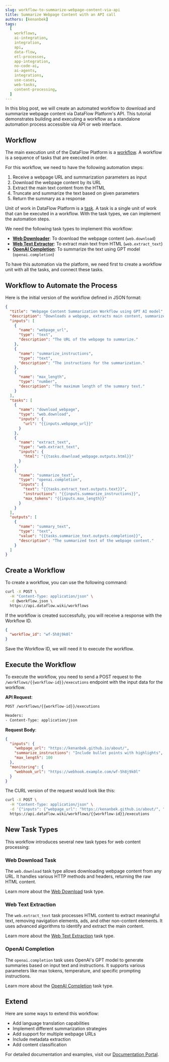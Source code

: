```yaml
---
slug: workflow-to-summarize-webpage-content-via-api
title: Summarize Webpage Content with an API call
authors: [kenanbek]
tags:
  [
    workflows,
    ai-integration,
    integration,
    api,
    data-flow,
    etl-processes,
    app-integration,
    no-code-ai,
    ai-agents,
    integrations,
    use-cases,
    web-tasks,
    content-processing,
  ]
---
```


In this blog post, we will create an automated workflow to download and summarize webpage content via DataFlow Platform's API. This tutorial demonstrates building and executing a workflow as a standalone automation process accessible via API or web interface.

<!-- truncate -->

## Workflow

The main execution unit of the DataFlow Platform is a [workflow](/docs/workflows). A workflow is a sequence of tasks that are executed in order.

For this workflow, we need to have the following automation steps:

1. Receive a webpage URL and summarization parameters as input
2. Download the webpage content by its URL
3. Extract the main text content from the HTML
4. Truncate and summarize the text based on given parameters
5. Return the summary as a response

Unit of work in DataFlow Platform is a [task](/docs/tasks). A task is a single unit of work that can be executed in a workflow. With the task types, we can implement the automation steps.

We need the following task types to implement this workflow:

- [**Web Downloader**](/docs/task-types/web-download): To download the webpage content (`web.download`)
- [**Web Text Extractor**](/docs/task-types/web-extract-text): To extract main text from HTML (`web.extract_text`)
- [**OpenAI Completion**](/docs/task-types/openai-completion): To summarize the text using GPT model (`openai.completion`)

To have this automation via the platform, we need first to create a workflow unit with all the tasks, and connect these tasks.

## Workflow to Automate the Process

Here is the initial version of the workflow defined in JSON format:

```json
{
  "title": "Webpage Content Summarization Workflow using GPT AI model",
  "description": "Downloads a webpage, extracts main content, summarizes it using OpenAI's GPT model, and returns the summary text.",
  "inputs": [
    {
      "name": "webpage_url",
      "type": "text",
      "description": "The URL of the webpage to summarize."
    },
    {
      "name": "summarize_instructions",
      "type": "text",
      "description": "The instructions for the summarization."
    },
    {
      "name": "max_length",
      "type": "number",
      "description": "The maximum length of the summary text."
    }
  ],
  "tasks": [
    {
      "name": "download_webpage",
      "type": "web.download",
      "inputs": {
        "url": "{{inputs.webpage_url}}"
      }
    },
    {
      "name": "extract_text",
      "type": "web.extract_text",
      "inputs": {
        "html": "{{tasks.download_webpage.outputs.html}}"
      }
    },
    {
      "name": "summarize_text",
      "type": "openai.completion",
      "inputs": {
        "text": "{{tasks.extract_text.outputs.text}}",
        "instructions": "{{inputs.summarize_instructions}}",
        "max_tokens": "{{inputs.max_length}}"
      }
    }
  ],
  "outputs": [
    {
      "name": "summary_text",
      "type": "text",
      "value": "{{tasks.summarize_text.outputs.completion}}",
      "description": "The summarized text of the webpage content."
    }
  ]
}
```

## Create a Workflow

To create a workflow, you can use the following command:

```bash
curl -X POST \
  -H "Content-Type: application/json" \
  -d @workflow.json \
  https://api.dataflow.wiki/workflows
```

If the workflow is created successfully, you will receive a response with the Workflow ID.

```json
{
  "workflow_id": "wf-5h8j9k0l"
}
```

Save the Workflow ID, we will need it to execute the workflow.

## Execute the Workflow

To execute the workflow, you need to send a POST request to the `/workflows/{{workflow-id}}/executions` endpoint with the input data for the workflow.

**API Request**:

```bash
POST /workflows/{{workflow-id}}/executions

Headers:
- Content-Type: application/json
```

**Request Body**:

```json
{
  "inputs": {
    "webpage_url": "https://kenanbek.github.io/about/",
    "summarize_instructions": "Include bullet points with highlights",
    "max_length": 100
  },
  "monitoring": {
    "webhook_url": "https://webhook.example.com/wf-5h8j9k0l"
  }
}
```

The CURL version of the request would look like this:

```bash
curl -X POST \
  -H "Content-Type: application/json" \
  -d '{"inputs": {"webpage_url": "https://kenanbek.github.io/about/", "summarize_instructions": "Include bullet points with highlights", "max_length": 100}, "monitoring": {"webhook_url": "https://webhook.example.com/wf-5h8j9k0l"}}' \
  https://api.dataflow.wiki/workflows/{{workflow-id}}/executions
```

## New Task Types

This workflow introduces several new task types for web content processing:

### Web Download Task

The `web.download` task type allows downloading webpage content from any URL. It handles various HTTP methods and headers, returning the raw HTML content.

Learn more about the [Web Download](/docs/task-types/web-download) task type.

### Web Text Extraction

The `web.extract_text` task processes HTML content to extract meaningful text, removing navigation elements, ads, and other non-content elements. It uses advanced algorithms to identify and extract the main content.

Learn more about the [Web Text Extraction](/docs/task-types/web-extract-text) task type.

### OpenAI Completion

The `openai.completion` task uses OpenAI's GPT model to generate summaries based on input text and instructions. It supports various parameters like max tokens, temperature, and specific prompting instructions.

Learn more about the [OpenAI Completion](/docs/task-types/openai-completion) task type.

## Extend

Here are some ways to extend this workflow:

- Add language translation capabilities
- Implement different summarization strategies
- Add support for multiple webpage URLs
- Include metadata extraction
- Add content classification

For detailed documentation and examples, visit our [Documentation Portal](/docs).
